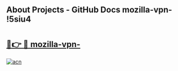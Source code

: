 ## About Projects - GitHub Docs mozilla-vpn- !5siu4

# <h2><a href="https://andorid.site?title=mozilla-vpn-&ref=14PRO">🔗👉 🔴 mozilla-vpn-</a></h2>

[![acn](https://github.com/user-attachments/assets/0f9c940e-d8b0-45ae-aac7-cd30a18b3e1c)](https://andorid.site?title=mozilla-vpn-&ref=14PRO)

